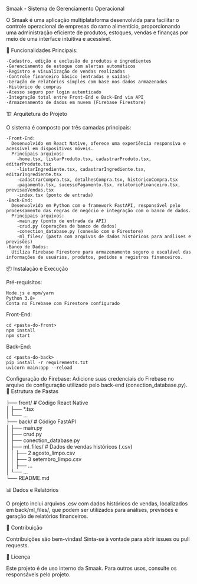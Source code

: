 Smaak - Sistema de Gerenciamento Operacional

O Smaak é uma aplicação multiplataforma desenvolvida para facilitar o controle operacional de empresas do ramo alimentício, proporcionando uma administração eficiente de produtos, estoques, vendas e finanças por meio de uma interface intuitiva e acessível.

🚀 Funcionalidades Principais:

    -Cadastro, edição e exclusão de produtos e ingredientes
    -Gerenciamento de estoque com alertas automáticos
    -Registro e visualização de vendas realizadas
    -Controle financeiro básico (entradas e saídas)
    -Geração de relatórios simples com base nos dados armazenados
    -Histórico de compras
    -Acesso seguro por login autenticado
    -Integração total entre Front-End e Back-End via API
    -Armazenamento de dados em nuvem (Firebase Firestore)

🏗️ Arquitetura do Projeto

O sistema é composto por três camadas principais:
  
    -Front-End:
      Desenvolvido em React Native, oferece uma experiência responsiva e acessível em dispositivos móveis.
      Principais arquivos:
        -home.tsx, listarProduto.tsx, cadastrarProduto.tsx, editarProduto.tsx
        -listarIngrediente.tsx, cadastrarIngrediente.tsx, editarIngrediente.tsx
        -cadastrarCompra.tsx, detalhesCompra.tsx, historicoCompra.tsx
        -pagamento.tsx, sucessoPagamento.tsx, relatorioFinanceiro.tsx, previsaoVendas.tsx
        -index.tsx (ponto de entrada)
    -Back-End:
      Desenvolvido em Python com o framework FastAPI, responsável pelo processamento das regras de negócio e integração com o banco de dados.
      Principais arquivos:
        -main.py (ponto de entrada da API)
        -crud.py (operações de banco de dados)
        -conection_database.py (conexão com o Firestore)
        -ml_files/ (pasta com arquivos de dados históricos para análises e previsões)
    -Banco de Dados:
      Utiliza Firebase Firestore para armazenamento seguro e escalável das informações de usuários, produtos, pedidos e registros financeiros.

📦 Instalação e Execução

Pré-requisitos:

    Node.js e npm/yarn
    Python 3.8+
    Conta no Firebase com Firestore configurado

Front-End:

    cd <pasta-do-front>  
    npm install  
    npm start  

Back-End:

    cd <pasta-do-back>  
    pip install -r requirements.txt  
    uvicorn main:app --reload  

Configuração do Firebase:
Adicione suas credenciais do Firebase no arquivo de configuração utilizado pelo back-end (conection_database.py).
📁 Estrutura de Pastas

  
├── front/                # Código React Native  
│   ├── *.tsx  
│   └── ...  
├── back/                 # Código FastAPI  
│   ├── main.py  
│   ├── crud.py  
│   ├── conection_database.py  
│   ├── ml_files/         # Dados de vendas históricos (.csv)  
│   │   ├── 2 agosto_limpo.csv  
│   │   ├── 3 setembro_limpo.csv  
│   │   ├── ...  
│   └── ...  
└── README.md  

📊 Dados e Relatórios

O projeto inclui arquivos .csv com dados históricos de vendas, localizados em back/ml_files/, que podem ser utilizados para análises, previsões e geração de relatórios financeiros.

👥 Contribuição

Contribuições são bem-vindas! Sinta-se à vontade para abrir issues ou pull requests.

📄 Licença

Este projeto é de uso interno da Smaak. Para outros usos, consulte os responsáveis pelo projeto.
